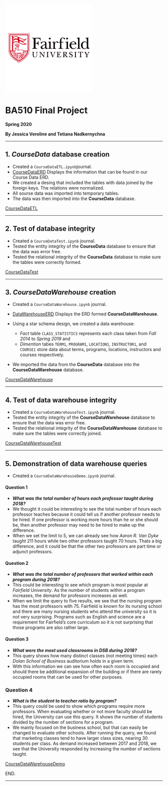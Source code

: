 ![Logo](docs/images/Logo1.png)
# BA510 Final Project
__Spring 2020__

__By Jessica Veroline and Tetiana Nadkernychna__

---
## 1. ***CourseData*** database creation
- Created a `CourseDataETL.ipynb`journal. 
- [CourseDataERD](http://github.com/fairfield-ba510-spring2020/term-project-jt/blob/master/docs/CourseDataERD.pdf) Displays the information that can be found in our Course Data ERD. 
- We created a desing that included the tables with data joined by the foreign keys. The relations were normalized.
- All sourse data was imported into temporary tables.
- The data was then imported into the **CourseData** database. 


[CourseDataETL](https://github.com/fairfield-ba510-spring2020/term-project-jt/blob/master/CourseDataTests.ipynb)

---
## 2. Test of database integrity
- Created a `CourseDataTest.ipynb` journal.
- Tested the entity integrity of the **CourseData** database to ensure that the data was error free. 
- Tested the relational integrity of the **CourseData** database to make sure the tables were correctly formed. 


[CourseDataTest](https://github.com/fairfield-ba510-spring2020/term-project-jt/blob/master/CourseDataTests.ipynb)

---
## 3. ***CourseDataWarehouse*** creation
- Created a `CourseDataWarehouse.ipynb` journal.

- [DataWarehouseERD](https://github.com/fairfield-ba510-spring2020/term-project-jt/blob/master/docs/DataWarehouseERD.pdf) Displays the ERD formed **CourseDataWarehouse**. 
- Using a star schema design, we created a data warehouse: 
  + *Fact* table `CLASS_STATISTICS` represents each class taken from *Fall 2014* to *Spring 2019* and 
  + *Dimention* tabes `TERM1`, `PROGRAM1`, `LOCATION1`, `INSTRUCTOR1`, and `COURSE1` store data about terms, programs, locations, instructors and courses respectively.
- We imported the data from the **CourseData** database into the **CourseDataWarehouse** database. 


[CourseDataWarehouse](https://github.com/fairfield-ba510-spring2020/term-project-jt/blob/master/CourseDataWarehouse.ipynb)

---
## 4. Test of data warehouse integrity
- Created a `CourseDataWarehouseTest.ipynb` journal.
- Tested the entity integrity of the **CourseDataWarehouse** database to ensure that the data was error free. 
- Tested the relational integrity of the **CourseDataWarehouse** database to make sure the tables were correctly joined. 

[CourseDataWarehouseTest](https://github.com/fairfield-ba510-spring2020/term-project-jt/blob/master/CourseDataWarehouseTest.ipynb)

---
## 5. Demonstration of data warehouse queries
- Created a `CourseDataWarehouseDemo.ipynb` journal.

#### Question 1
- ***What was the total number of hours each professor taught during 2018?***
- We thought it could be interesting to see the total number of hours each professor teaches because it could tell us if another professor needs to be hired. If one professor is working more hours than he or she should be, then another professor may need to be hired to make up the difference. 
- When we set the limit to 5, we can already see how *Aaron R. Van Dyke* taught 211 hours while two other professors taught 70 hours. Thats a big difference, and it could be that the other two professors are part time or adjunct professors. 

#### Question 2
- ***What was the total number of professors that worked within each program during 2018?*** 
- This could be interesting to see which program is most popular at *Fairfield University*. As the number of students within a program increases, the demand for professors increases as well. 
- When we limit the query to five results, we see that the nursing program has the most professors with 75. Fairfield is known for its nursing school and there are many nursing students who attend the university so it is not very surprising. Programs such as English and science are a requirement for Fairfield’s core curriculum so it is not surprising that those programs are also rather large. 

#### Question 3
- ***What were the most used classrooms in DSB during 2018?***
- This query shows how many distinct classes (not meeting times) each *Dolan School of Business* auditorium holds in a given term. 
- With this information we can see how often each room is occupied and should there be additional expansion of the building or if there are rarely occupied rooms that can be used for other purposes.

### Question 4
- ***What is the student to teacher ratio by program?***
- This query could be used to show which programs require more professors. When evaluating whether or not more faculty should be hired, the University can use this query. It shows the number of students divided by the number of sections for a program. 
- We mainly focused on the business school, but that can easily be changed to evaluate other schools. After running the query, we found that marketing classes tend to have larger class sizes, nearing 30 students per class. As demand increased between 2017 and 2018, we see that the University responded by increasing the number of sections taught. 


[CourseDataWarehouseDemo](https://github.com/fairfield-ba510-spring2020/term-project-jt/blob/master/CourseDataWarehouseDemo.ipynb)


END.

---